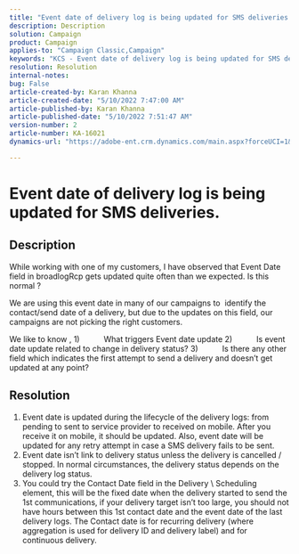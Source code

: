 ```yaml
---
title: "Event date of delivery log is being updated for SMS deliveries."
description: Description
solution: Campaign
product: Campaign
applies-to: "Campaign Classic,Campaign"
keywords: "KCS - Event date of delivery log is being updated for SMS deliveries."
resolution: Resolution
internal-notes: 
bug: False
article-created-by: Karan Khanna
article-created-date: "5/10/2022 7:47:00 AM"
article-published-by: Karan Khanna
article-published-date: "5/10/2022 7:51:47 AM"
version-number: 2
article-number: KA-16021
dynamics-url: "https://adobe-ent.crm.dynamics.com/main.aspx?forceUCI=1&pagetype=entityrecord&etn=knowledgearticle&id=bdef875e-35d0-ec11-a7b5-00224809c556"

---
```

# Event date of delivery log is being updated for SMS deliveries.

## Description


While working with one of my customers, I have observed that Event Date field in broadlogRcp gets updated quite often than we expected. Is this normal ?

 We are using this event date in many of our campaigns to  identify the contact/send date of a delivery, but due to the updates on this field, our campaigns are not picking the right customers.

 We like to know ,
 1)           What triggers Event date update
 2)           Is event date update related to change in delivery status?
 3)           Is there any other field which indicates the first attempt to send a delivery and doesn’t get updated at any point?


## Resolution


1. Event date is updated during the lifecycle of the delivery logs: from pending to sent to service provider to received on mobile. After you receive it on mobile, it should be updated. Also, event date will be updated for any retry attempt in case a SMS delivery fails to be sent.
2. Event date isn’t link to delivery status unless the delivery is cancelled / stopped. In normal circumstances, the delivery status depends on the delivery log status.
3. You could try the Contact Date field in the Delivery \ Scheduling element, this will be the fixed date when the delivery started to send the 1st communications, if your delivery target isn’t too large, you should not have hours between this 1st contact date and the event date of the last delivery logs. The Contact date is for recurring delivery (where aggregation is used for delivery ID and delivery label) and for continuous delivery.

